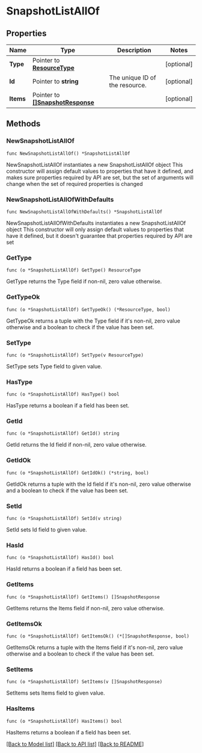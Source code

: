 # SnapshotListAllOf

## Properties

Name | Type | Description | Notes
------------ | ------------- | ------------- | -------------
**Type** | Pointer to [**ResourceType**](ResourceType.md) |  | [optional] 
**Id** | Pointer to **string** | The unique ID of the resource. | [optional] 
**Items** | Pointer to [**[]SnapshotResponse**](SnapshotResponse.md) |  | [optional] 

## Methods

### NewSnapshotListAllOf

`func NewSnapshotListAllOf() *SnapshotListAllOf`

NewSnapshotListAllOf instantiates a new SnapshotListAllOf object
This constructor will assign default values to properties that have it defined,
and makes sure properties required by API are set, but the set of arguments
will change when the set of required properties is changed

### NewSnapshotListAllOfWithDefaults

`func NewSnapshotListAllOfWithDefaults() *SnapshotListAllOf`

NewSnapshotListAllOfWithDefaults instantiates a new SnapshotListAllOf object
This constructor will only assign default values to properties that have it defined,
but it doesn't guarantee that properties required by API are set

### GetType

`func (o *SnapshotListAllOf) GetType() ResourceType`

GetType returns the Type field if non-nil, zero value otherwise.

### GetTypeOk

`func (o *SnapshotListAllOf) GetTypeOk() (*ResourceType, bool)`

GetTypeOk returns a tuple with the Type field if it's non-nil, zero value otherwise
and a boolean to check if the value has been set.

### SetType

`func (o *SnapshotListAllOf) SetType(v ResourceType)`

SetType sets Type field to given value.

### HasType

`func (o *SnapshotListAllOf) HasType() bool`

HasType returns a boolean if a field has been set.

### GetId

`func (o *SnapshotListAllOf) GetId() string`

GetId returns the Id field if non-nil, zero value otherwise.

### GetIdOk

`func (o *SnapshotListAllOf) GetIdOk() (*string, bool)`

GetIdOk returns a tuple with the Id field if it's non-nil, zero value otherwise
and a boolean to check if the value has been set.

### SetId

`func (o *SnapshotListAllOf) SetId(v string)`

SetId sets Id field to given value.

### HasId

`func (o *SnapshotListAllOf) HasId() bool`

HasId returns a boolean if a field has been set.

### GetItems

`func (o *SnapshotListAllOf) GetItems() []SnapshotResponse`

GetItems returns the Items field if non-nil, zero value otherwise.

### GetItemsOk

`func (o *SnapshotListAllOf) GetItemsOk() (*[]SnapshotResponse, bool)`

GetItemsOk returns a tuple with the Items field if it's non-nil, zero value otherwise
and a boolean to check if the value has been set.

### SetItems

`func (o *SnapshotListAllOf) SetItems(v []SnapshotResponse)`

SetItems sets Items field to given value.

### HasItems

`func (o *SnapshotListAllOf) HasItems() bool`

HasItems returns a boolean if a field has been set.


[[Back to Model list]](../README.md#documentation-for-models) [[Back to API list]](../README.md#documentation-for-api-endpoints) [[Back to README]](../README.md)


